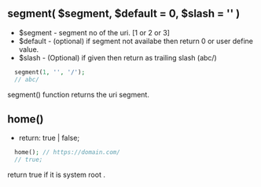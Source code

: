 ## segment( $segment, $default = 0, $slash = '' ) 
 * $segment - segment no of the uri. [1 or 2 or 3]
 * $default - (optional) if segment not availabe then return 0 or user define value.
 * $slash - (Optional) if given then return as trailing slash (abc/)

```php
  segment(1, '', '/');
  // abc/
``` 
  segment() function returns the uri segment.
  

## home() 
 * return:  true | false;
 
```php
  home(); // https://domain.com/
  // true;
``` 
  return true if it is system root .
  
